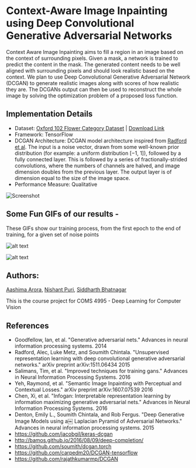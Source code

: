 # Context-Aware Image Inpainting using Deep Convolutional Generative Adversarial Networks

Context Aware Image Inpainting aims to fill a region in an image based on the context of surrounding pixels. Given a mask, a network is trained to predict the content in the mask. The generated content needs to be well aligned with surrounding pixels and should look realistic based on the context. We plan to use Deep Convolutional Generative Adversarial Network (DCGAN) to generate realistic images along with scores of how realistic they are. The DCGANs output can then be used to reconstruct the whole image by solving the optimization problem of a proposed loss function.

## Implementation Details
  
- Dataset:  [Oxford 102 Flower Category Dataset](http://www.robots.ox.ac.uk/~vgg/data/flowers/102/) | 
            [Download Link](https://www.dropbox.com/s/2n7qd2qq39hsmnw/jpg2.zip?dl=0)
- Framework: TensorFlow
- DCGAN Architecture: DCGAN model architecture inspired from [Radford et al](https://arxiv.org/pdf/1511.06434.pdf). The input is a noise vector, drawn from some well-known prior distribution (for example: a uniform distribution [−1, 1]), followed by a fully connected layer. This is followed by a series of fractionally-strided convolutions, where the numbers of channels are halved, and image dimension doubles from the previous layer. The output layer is of dimension equal to the size of the image space.
- Performance Measure: Qualitative

![Screenshot](https://cloud.githubusercontent.com/assets/21965720/25057753/9470978c-2140-11e7-9a51-ec6ee19754bc.png)


## Some Fun GIFs of our results - 

These GIFs show our training process, from the first epoch to the end of training, for a given set of noise points

![alt text](https://raw.githubusercontent.com/siddharthbhatnagar/image-completion-using-GANs/master/face_completion.gif)

![alt text](https://raw.githubusercontent.com/siddharthbhatnagar/image-completion-using-GANs/master/flower_completion.gif)

## Authors:

[Aashima Arora](https://github.com/aashima-arora239), [Nishant Puri](https://github.com/nishant-puri), [Siddharth Bhatnagar](https://github.com/siddharthbhatnagar)


This is the course project for COMS 4995 - Deep Learning for Computer Vision

## References

* Goodfellow, Ian, et al. "Generative adversarial nets." Advances in neural information processing systems. 2014
* Radford, Alec, Luke Metz, and Soumith Chintala. "Unsupervised representation learning with deep convolutional generative adversarial networks." arXiv preprint arXiv:1511.06434 2015
* Salimans, Tim, et al. "Improved techniques for training gans." Advances in Neural Information Processing Systems. 2016
* Yeh, Raymond, et al. "Semantic Image Inpainting with Perceptual and Contextual Losses." arXiv preprint arXiv:1607.07539 2016
* Chen, Xi, et al. "Infogan: Interpretable representation learning by information maximizing generative adversarial nets." Advances in Neural Information Processing Systems. 2016
* Denton, Emily L., Soumith Chintala, and Rob Fergus. "Deep Generative Image Models using a￼ Laplacian Pyramid of Adversarial Networks." Advances in neural information processing systems. 2015
* https://github.com/jacobgil/keras-dcgan
* http://bamos.github.io/2016/08/09/deep-completion/
* https://github.com/soumith/dcgan.torch
* https://github.com/carpedm20/DCGAN-tensorflow
* https://github.com/rajathkumarmp/DCGAN
